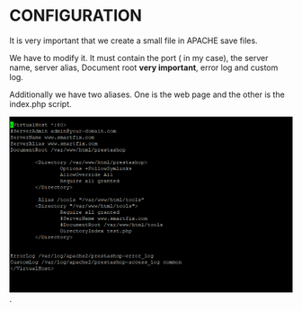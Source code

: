 # CONFIGURATION

It is very important that we create a small file in APACHE save files.

We have to modify it. It must contain the port (<Virtual asterisk:80> in my case), the server name, server alias, Document root **very important**, error log and custom log.

Additionally we have two aliases. One is the web page and the other is the index.php script.

![MAIN_1](https://github.com/nic1551/Sintesi_ASIR/blob/master/PRESTASHOP/CONFIG/MAIN_CONFIG.PNG).
